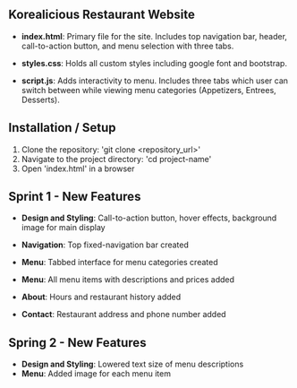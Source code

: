 ## Korealicious Restaurant Website

- **index.html**: Primary file for the site. Includes top navigation bar, header, call-to-action button, and menu selection with three tabs. 

- **styles.css**: Holds all custom styles including google font and bootstrap.

- **script.js**: Adds interactivity to menu. Includes three tabs which user can switch between while viewing menu categories (Appetizers, Entrees, Desserts).


## Installation / Setup
1. Clone the repository: 'git clone <repository_url>'
2. Navigate to the project directory: 'cd project-name'
3. Open 'index.html' in a browser


## Sprint 1 - New Features 
- **Design and Styling**: Call-to-action button, hover effects, background image for main display
- **Navigation**: Top fixed-navigation bar created
 
- **Menu**: Tabbed interface for menu categories created
- **Menu**: All menu items with descriptions and prices added
 
- **About**: Hours and restaurant history added
- **Contact**: Restaurant address and phone number added


## Spring 2 - New Features
- **Design and Styling**: Lowered text size of menu descriptions
- **Menu**: Added image for each menu item

